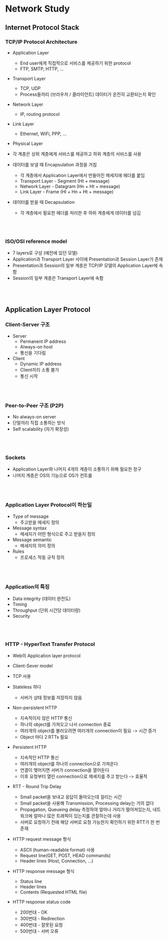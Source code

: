 # Network Study

## Internet Protocol Stack

### TCP/IP Protocol Architecture

-   Application Layer
    -   End user에게 직접적으로 서비스를 제공하기 위한 protocol
    -   FTP, SMTP, HTTP, …
-   Transport Layer
    -   TCP, UDP
    -   Process들끼리 (브라우저 / 클라이언트) 데이터가 온전히 교환되는지 확인
-   Network Layer
    -   IP, routing protocol
-   Link Layer
    -   Ethernet, WiFi, PPP, …
-   Physical Layer

-   각 계층은 상위 계층에게 서비스를 제공하고 하위 계층의 서비스를 사용
-   데이터를 보낼 때 Encapsulation 과정을 거침
    -   각 계층에서 Application Layer에서 만들어진 메세지에 헤더를 붙임
    -   Transport Layer - Segment (Ht + message)
    -   Network Layer - Datagram (Hn + Ht + message)
    -   Link Layer - Frame (Hl + Hn + Ht + message)
-   데이터를 받을 때 Decapsulation
    -   각 계층에서 필요한 헤더를 처리한 후 하위 계층에게 데이터를 넘김

<br></br>

### ISO/OSI reference model

-   7 layers로 구성 (예전에 있던 모델)
-   Application과 Transport Layer 사이에 Presentation과 Session Layer가 존재
-   Presentation과 Session의 일부 계층은 TCP/IP 모델의 Application Layer에 속함
-   Session의 일부 계층은 Transport Layer에 속함

<br></br>

## Application Layer Protocol

### Client-Server 구조

-   Server
    -   Permanent IP address
    -   Always-on host
    -   통신을 기다림
-   Client
    -   Dynamic IP address
    -   Client끼리 소통 불가
    -   통신 시작

<br></br>

### Peer-to-Peer 구조 (P2P)

-   No always-on server
-   단말끼리 직접 소통하는 방식
-   Self scalability (자가 확장성)

<br></br>

### Sockets

-   Application Layer와 나머지 4개의 계층이 소통하기 위해 필요한 창구
-   나머지 계층은 OS의 기능으로 OS가 컨트롤

<br></br>

### Application Layer Protocol이 하는일

-   Type of message
    -   주고받을 메세지 정의
-   Message syntax
    -   메세지가 어떤 형식으로 주고 받을지 정의
-   Message semantic
    -   메세지의 의미 정의
-   Rules
    -   프로세스 작동 규칙 정의

<br></br>

### Application의 특징

-   Data integrity (데이터 완전도)
-   Timing
-   Throughput (단위 시간당 데이터량)
-   Security

<br></br>

### HTTP - HyperText Transfer Protocol

-   Web의 Application layer protocol

-   Client-Sever model
-   TCP 사용
-   Stateless 하다
    -   서버가 상태 정보를 저장하지 않음
-   Non-persistent HTTP
    -   지속적이지 않은 HTTP 통신
    -   하나의 object를 가져오고 나서 connection 종료
    -   여러개의 object를 불러오려면 여러개의 connection이 필요 -> 시간 증가
    -   Object 마다 2 RTTs 필요
-   Persistent HTTP
    -   지속적인 HTTP 통신
    -   여러개의 object를 하나의 connection으로 가져온다
    -   연결이 맺어지면 서버가 connection을 열어둔다
    -   이후 요청부터 열린 connection으로 메세지를 주고 받는다 -> 효율적
-   RTT - Round Trip Delay

    -   Small packet을 보내고 응답이 돌아오는데 걸리는 시간
    -   Small packet을 사용해 Transmission, Processing delay는 거의 없다
    -   Propagation, Queueing delay 측정하여 얼마나 거리가 떨어져있는지, 네트워크에 얼마나 많은 트래픽이 있는지를 관찰하는데 사용
    -   서버로 요청하기 전에 해당 서버로 요청 가능한지 확인하기 위한 RTT가 한 번 존재

-   HTTP request message 형식

    -   ASCII (human-readable format) 사용
    -   Request line(GET, POST, HEAD commands)
    -   Header lines (Host, Connection, …)

-   HTTP response message 형식

    -   Status line
    -   Header lines
    -   Contents (Requested HTML file)

-   HTTP response status code
    -   200번대 - OK
    -   300번대 - Redirection
    -   400번대 - 잘못된 요청
    -   500번대 - 서버 오류
